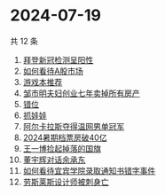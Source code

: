 # 2024-07-19

共 12 条

<!-- BEGIN ZHIHUSEARCH -->
<!-- 最后更新时间 Fri Jul 19 2024 12:15:15 GMT+0800 (China Standard Time) -->
1. [拜登新冠检测呈阳性](https://www.zhihu.com/search?q=拜登新冠检测呈阳性)
1. [如何看待A股市场](https://www.zhihu.com/search?q=如何看待A股市场)
1. [游戏本推荐](https://www.zhihu.com/search?q=游戏本推荐)
1. [邹市明夫妇创业七年卖掉所有房产](https://www.zhihu.com/search?q=邹市明夫妇创业七年卖掉所有房产)
1. [错位](https://www.zhihu.com/search?q=错位)
1. [抓娃娃](https://www.zhihu.com/search?q=抓娃娃)
1. [阿尔卡拉斯夺得温网男单冠军](https://www.zhihu.com/search?q=阿尔卡拉斯夺得温网男单冠军)
1. [2024暑期档票房破40亿](https://www.zhihu.com/search?q=2024暑期档票房破40亿)
1. [王一博捡起掉落的国旗](https://www.zhihu.com/search?q=王一博捡起掉落的国旗)
1. [董宇辉对话余承东](https://www.zhihu.com/search?q=董宇辉对话余承东)
1. [如何看待宜宾学院录取通知书错字事件](https://www.zhihu.com/search?q=如何看待宜宾学院录取通知书错字事件)
1. [劳斯莱斯设计师被刺身亡](https://www.zhihu.com/search?q=劳斯莱斯设计师被刺身亡)
<!-- END ZHIHUSEARCH -->
